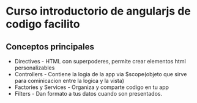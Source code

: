 # Curso introductorio de angularjs de codigo facilito

## Conceptos principales

* Directives - HTML con superpoderes, permite crear elementos html personalizables
* Controllers -  Contiene la logia de la app via $scope(objeto que sirve para cominicacion entre la logica y la vista)
* Factories y Services - Organiza y comparte codigo en tu app
* Filters - Dan formato a tus datos cuando son presentados.

